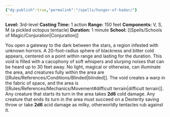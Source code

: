 ```yaml
---
{"dg-publish":true,"permalink":"/spells/hunger-of-hadar/"}
---
```


**Level:** 3rd-level
**Casting Time:** 1 action
**Range:** 150 feet
**Components:** V, S, M (a pickled octopus tentacle)
**Duration:** 1 minute
**School:** [[Spells/Schools of Magic/Conjuration\|Conjuration]]

You open a gateway to the dark between the stars, a region infested with unknown horrors. A 20-foot-radius sphere of blackness and bitter cold appears, centered on a point within range and lasting for the duration. This void is filled with a cacophony of soft whispers and slurping noises that can be heard up to 30 feet away. No light, magical or otherwise, can illuminate the area, and creatures fully within the area are [[Rules/References/Conditions/Blinded\|blinded]].
The void creates a warp in the fabric of space, and the area is [[Rules/References/Mechanics/Movement#difficult terrain\|difficult terrain]]. Any creature that starts its turn in the area takes **2d6** cold damage. Any creature that ends its turn in the area must succeed on a Dexterity saving throw or take **2d6** acid damage as milky, otherworldly tentacles rub against it.
